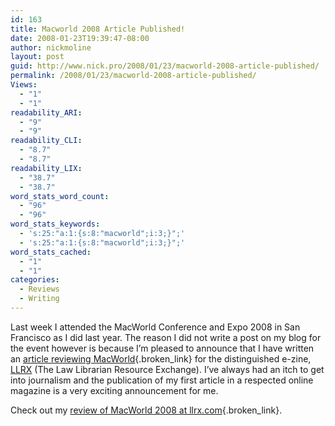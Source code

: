 ```yaml
---
id: 163
title: Macworld 2008 Article Published!
date: 2008-01-23T19:39:47-08:00
author: nickmoline
layout: post
guid: http://www.nick.pro/2008/01/23/macworld-2008-article-published/
permalink: /2008/01/23/macworld-2008-article-published/
Views:
  - "1"
  - "1"
readability_ARI:
  - "9"
  - "9"
readability_CLI:
  - "8.7"
  - "8.7"
readability_LIX:
  - "38.7"
  - "38.7"
word_stats_word_count:
  - "96"
  - "96"
word_stats_keywords:
  - 's:25:"a:1:{s:8:"macworld";i:3;}";'
  - 's:25:"a:1:{s:8:"macworld";i:3;}";'
word_stats_cached:
  - "1"
  - "1"
categories:
  - Reviews
  - Writing
---
```

Last week I attended the MacWorld Conference and Expo 2008 in San Francisco as I did last year. The reason I did not write a post on my blog for the event however is because I&#8217;m pleased to announce that I have written an [article reviewing MacWorld](http://www.llrx.com/features/macworld.htm){.broken_link} for the distinguished e-zine, [LLRX](http://www.llrx.com/) (The Law Librarian Resource Exchange). I&#8217;ve always had an itch to get into journalism and the publication of my first article in a respected online magazine is a very exciting announcement for me.

Check out my [review of MacWorld 2008 at llrx.com](http://www.llrx.com/features/macworld.htm){.broken_link}.